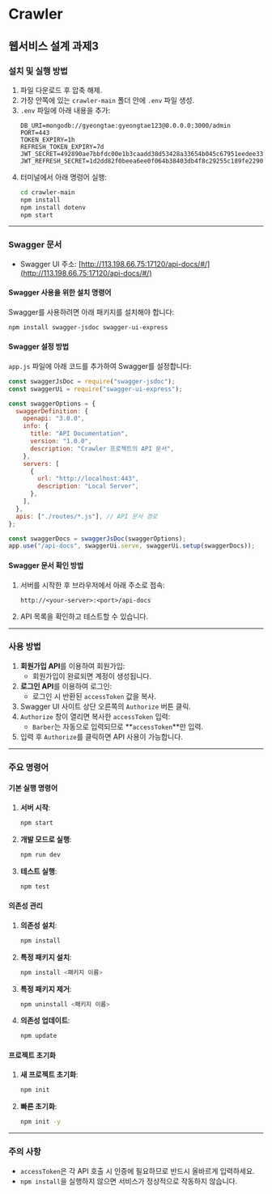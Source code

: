 # Crawler

## 웹서비스 설계 과제3

### 설치 및 실행 방법

1. 파일 다운로드 후 압축 해제.
2. 가장 안쪽에 있는 `crawler-main` 폴더 안에 `.env` 파일 생성.
3. `.env` 파일에 아래 내용을 추가:
   ```
   DB_URI=mongodb://gyeongtae:gyeongtae123@0.0.0.0:3000/admin
   PORT=443
   TOKEN_EXPIRY=1h
   REFRESH_TOKEN_EXPIRY=7d
   JWT_SECRET=492890ae7bbfdc00e1b3caadd38d53428a33654b045c67951eedee3386b54ceb
   JWT_REFRESH_SECRET=1d2dd82f0beea6ee0f064b38403db4f8c29255c189fe2290b5c31ba78a955c43
   ```
4. 터미널에서 아래 명령어 실행:
   ```bash
   cd crawler-main
   npm install
   npm install dotenv
   npm start
   ```

---

### Swagger 문서

- Swagger UI 주소: [http://113.198.66.75:17120/api-docs/#/](http://113.198.66.75:17120/api-docs/#/)

#### Swagger 사용을 위한 설치 명령어
Swagger를 사용하려면 아래 패키지를 설치해야 합니다:
```bash
npm install swagger-jsdoc swagger-ui-express
```

#### Swagger 설정 방법
`app.js` 파일에 아래 코드를 추가하여 Swagger를 설정합니다:
```javascript
const swaggerJsDoc = require("swagger-jsdoc");
const swaggerUi = require("swagger-ui-express");

const swaggerOptions = {
  swaggerDefinition: {
    openapi: "3.0.0",
    info: {
      title: "API Documentation",
      version: "1.0.0",
      description: "Crawler 프로젝트의 API 문서",
    },
    servers: [
      {
        url: "http://localhost:443",
        description: "Local Server",
      },
    ],
  },
  apis: ["./routes/*.js"], // API 문서 경로
};

const swaggerDocs = swaggerJsDoc(swaggerOptions);
app.use("/api-docs", swaggerUi.serve, swaggerUi.setup(swaggerDocs));
```

#### Swagger 문서 확인 방법
1. 서버를 시작한 후 브라우저에서 아래 주소로 접속:
   ```
   http://<your-server>:<port>/api-docs
   ```
2. API 목록을 확인하고 테스트할 수 있습니다.

---

### 사용 방법

1. **회원가입 API**를 이용하여 회원가입:
   - 회원가입이 완료되면 계정이 생성됩니다.
2. **로그인 API**를 이용하여 로그인:
   - 로그인 시 반환된 `accessToken` 값을 복사.
3. Swagger UI 사이트 상단 오른쪽의 `Authorize` 버튼 클릭.
4. `Authorize` 창이 열리면 복사한 `accessToken` 입력:
   - `Barber`는 자동으로 입력되므로 **`accessToken`**만 입력.
5. 입력 후 `Authorize`를 클릭하면 API 사용이 가능합니다.

---

### 주요 명령어

#### 기본 실행 명령어
1. **서버 시작**:
   ```bash
   npm start
   ```

2. **개발 모드로 실행**:
   ```bash
   npm run dev
   ```

3. **테스트 실행**:
   ```bash
   npm test
   ```

#### 의존성 관리
1. **의존성 설치**:
   ```bash
   npm install
   ```

2. **특정 패키지 설치**:
   ```bash
   npm install <패키지 이름>
   ```

3. **특정 패키지 제거**:
   ```bash
   npm uninstall <패키지 이름>
   ```

4. **의존성 업데이트**:
   ```bash
   npm update
   ```

#### 프로젝트 초기화
1. **새 프로젝트 초기화**:
   ```bash
   npm init
   ```

2. **빠른 초기화**:
   ```bash
   npm init -y
   ```

---

### 주의 사항

- `accessToken`은 각 API 호출 시 인증에 필요하므로 반드시 올바르게 입력하세요.
- `npm install`을 실행하지 않으면 서비스가 정상적으로 작동하지 않습니다.
